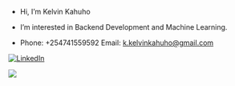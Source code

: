 <!---
ke-stack/ke-stack is a ✨ special ✨ repository because its `README.md` (this file) appears on your GitHub profile.
You can click the Preview link to take a look at your changes.
Comments are never displayed
--->
- Hi, I’m Kelvin Kahuho
  
- I’m interested in Backend Development and Machine Learning.

- Phone: +254741559592 Email: k.kelvinkahuho@gmail.com
  
<!---[![wakatime](https://wakatime.com/badge/user/0adb85b0-f257-4e16-9823-52c8a627fa3a.svg)](https://wakatime.com/@0adb85b0-f257-4e16-9823-52c8a627fa3a) --->

[![LinkedIn](https://img.shields.io/badge/LinkedIn-%230077B5.svg?logo=linkedin&logoColor=white)](https://www.linkedin.com/in/kelvin-kahuho-26a5911b7/?lipi=urn%3Ali%3Apage%3Ad_flagship3_search_srp_jobs%3BTvhgAudVRfaDt2PciTh4WA%3D%3D)

![](https://github-readme-stats.vercel.app/api/top-langs/?username=kelvin-kahuho&theme=dark&hide_border=true&include_all_commits=false&count_private=false&layout=compact)
